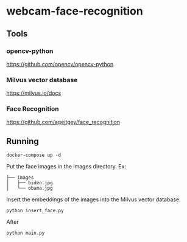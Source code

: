 # webcam-face-recognition

## Tools

### opencv-python
https://github.com/opencv/opencv-python

### Milvus vector database
https://milvus.io/docs

### Face Recognition
https://github.com/ageitgey/face_recognition

## Running

```
docker-compose up -d
```

Put the face images in the images directory. Ex:


```
├── images
│   ├── biden.jpg
│   └── obama.jpg
```

Insert the embeddings of the images into the Milvus vector database.
```
python insert_face.py
```
After

```
python main.py
```
